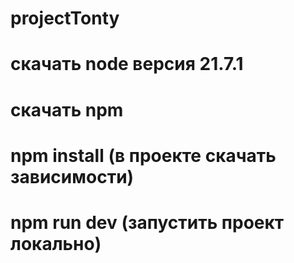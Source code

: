 # projectTonty

# скачать node версия 21.7.1
# скачать npm 
# npm install (в проекте скачать зависимости)
# npm run dev (запустить проект локально)